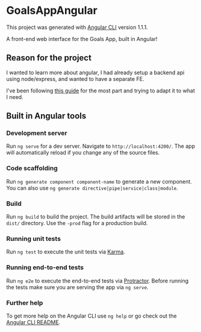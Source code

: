 # GoalsAppAngular

This project was generated with [Angular CLI](https://github.com/angular/angular-cli) version 1.1.1.

A front-end web interface for the Goals App, built in Angular! 

## Reason for the project 

I wanted to learn more about angular, I had already setup a backend api using node/express, and wanted to have a separate FE.

I've been following [this guide](https://angular.io/guide/quickstart) for the most part and trying to adapt it to what I need.

## Built in Angular tools 

### Development server

Run `ng serve` for a dev server. Navigate to `http://localhost:4200/`. The app will automatically reload if you change any of the source files.

### Code scaffolding

Run `ng generate component component-name` to generate a new component. You can also use `ng generate directive|pipe|service|class|module`.

### Build

Run `ng build` to build the project. The build artifacts will be stored in the `dist/` directory. Use the `-prod` flag for a production build.

### Running unit tests

Run `ng test` to execute the unit tests via [Karma](https://karma-runner.github.io).

### Running end-to-end tests

Run `ng e2e` to execute the end-to-end tests via [Protractor](http://www.protractortest.org/).
Before running the tests make sure you are serving the app via `ng serve`.

### Further help

To get more help on the Angular CLI use `ng help` or go check out the [Angular CLI README](https://github.com/angular/angular-cli/blob/master/README.md).
